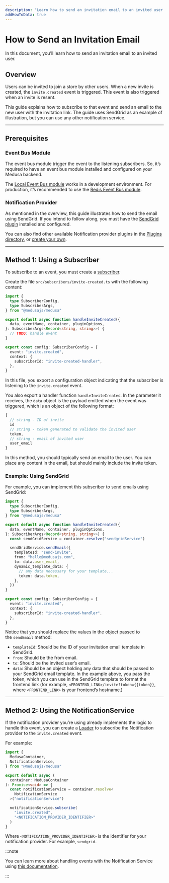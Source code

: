 ```yaml
---
description: "Learn how to send an invitation email to an invited user. This guide uses SendGrid as an example."
addHowToData: true
---
```


# How to Send an Invitation Email

In this document, you’ll learn how to send an invitation email to an invited user.

## Overview

Users can be invited to join a store by other users. When a new invite is created, the `invite.created` event is triggered. This event is also triggered when an invite is resent.

This guide explains how to subscribe to that event and send an email to the new user with the invitation link. The guide uses SendGrid as an example of illustration, but you can use any other notification service.

---

## Prerequisites

### Event Bus Module

The event bus module trigger the event to the listening subscribers. So, it’s required to have an event bus module installed and configured on your Medusa backend.

The [Local Event Bus module](../../../development/events/modules/local.md) works in a development environment. For production, it’s recommended to use the [Redis Event Bus module](../../../development/events/modules/redis.md).

### Notification Provider

As mentioned in the overview, this guide illustrates how to send the email using SendGrid. If you intend to follow along, you must have the [SendGrid plugin](../../../plugins/notifications/sendgrid.mdx) installed and configured.

You can also find other available Notification provider plugins in the [Plugins directory](https://medusajs.com/plugins/), or [create your own](../../../development/notification/create-notification-provider.md).

---

## Method 1: Using a Subscriber

To subscribe to an event, you must create a [subscriber]((../../../development/events/subscribers.mdx)).

Create the file `src/subscribers/invite-created.ts` with the following content:

```ts title=src/subscribers/invite-created.ts
import { 
  type SubscriberConfig, 
  type SubscriberArgs,
} from "@medusajs/medusa"

export default async function handleInviteCreated({ 
  data, eventName, container, pluginOptions, 
}: SubscriberArgs<Record<string, string>>) {
  // TODO: handle event
}

export const config: SubscriberConfig = {
  event: "invite.created",
  context: {
    subscriberId: "invite-created-handler",
  },
}
```

In this file, you export a configuration object indicating that the subscriber is listening to the `invite.created` event.

You also export a handler function `handleInviteCreated`. In the parameter it receives, the `data` object is the payload emitted when the event was triggered, which is an object of the following format:

```ts
{
  // string - ID of invite
  id
  // string - token generated to validate the invited user
  token,
  // string - email of invited user
  user_email
}
```

In this method, you should typically send an email to the user. You can place any content in the email, but should mainly include the invite token.

### Example: Using SendGrid

For example, you can implement this subscriber to send emails using SendGrid:

```ts title=src/subscribers/invite.ts
import { 
  type SubscriberConfig, 
  type SubscriberArgs,
} from "@medusajs/medusa"

export default async function handleInviteCreated({ 
  data, eventName, container, pluginOptions, 
}: SubscriberArgs<Record<string, string>>) {
  const sendGridService = container.resolve("sendgridService")

  sendGridService.sendEmail({
    templateId: "send-invite",
    from: "hello@medusajs.com",
    to: data.user_email,
    dynamic_template_data: {
      // any data necessary for your template...
      token: data.token,
    },
  })
}

export const config: SubscriberConfig = {
  event: "invite.created",
  context: {
    subscriberId: "invite-created-handler",
  },
}
```

Notice that you should replace the values in the object passed to the `sendEmail` method:

- `templateId`: Should be the ID of your invitation email template in SendGrid.
- `from`: Should be the from email.
- `to`: Should be the invited user’s email.
- `data`: Should be an object holding any data that should be passed to your SendGrid email template. In the example above, you pass the token, which you can use in the SendGrid template to format the frontend link (for example, `<FRONTEND_LINK>/invite?token={{token}}`, where `<FRONTEND_LINK>` is your frontend’s hostname.)

---

## Method 2: Using the NotificationService

If the notification provider you’re using already implements the logic to handle this event, you can create a [Loader](../../../development/loaders/overview.mdx) to subscribe the Notification provider to the `invite.created` event.

For example:

```ts title=src/loaders/customer-confirmation.ts
import { 
  MedusaContainer, 
  NotificationService,
} from "@medusajs/medusa"

export default async (
  container: MedusaContainer
): Promise<void> => {
  const notificationService = container.resolve<
    NotificationService
  >("notificationService")

  notificationService.subscribe(
    "invite.created", 
    "<NOTIFICATION_PROVIDER_IDENTIFIER>"
  )
}
```

Where `<NOTIFICATION_PROVIDER_IDENTIFIER>` is the identifier for your notification provider. For example, `sendgrid`.

:::note

You can learn more about handling events with the Notification Service using [this documentation](../../../development/notification/create-notification-provider.md).

:::
